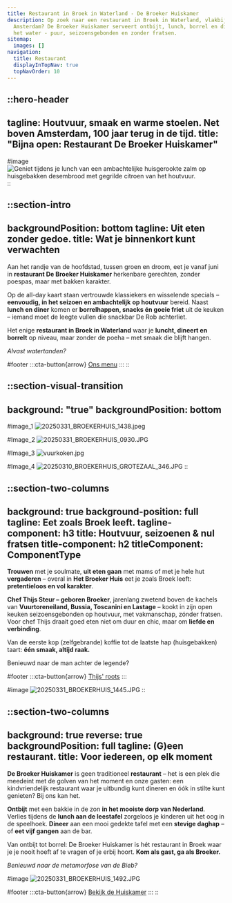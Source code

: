 ```yaml
---
title: Restaurant in Broek in Waterland - De Broeker Huiskamer
description: Op zoek naar een restaurant in Broek in Waterland, vlakbij
  Amsterdam? De Broeker Huiskamer serveert ontbijt, lunch, borrel en diner aan
  het water - puur, seizoensgebonden en zonder fratsen.
sitemap:
  images: []
navigation:
  title: Restaurant
  displayInTopNav: true
  topNavOrder: 10
---
```


::hero-header
---
tagline: Houtvuur, smaak en warme stoelen. Net boven Amsterdam, 100 jaar terug
  in de tijd.
title: "Bijna open: Restaurant De Broeker Huiskamer"
---
#image
![Geniet tijdens je lunch van een ambachtelijke huisgerookte zalm op huisgebakken desembrood met gegrilde citroen van het houtvuur.](/20250310_BROEKERHUIS_REGENTESSEKAMER_354_optimized.jpg)
::

::section-intro
---
backgroundPosition: bottom
tagline: Uit eten zonder gedoe.
title: Wat je binnenkort kunt verwachten
---
Aan het randje van de hoofdstad, tussen groen en droom, eet je vanaf juni in **restaurant De Broeker Huiskamer** herkenbare gerechten, zonder poespas, maar met bakken karakter.

Op de all-day kaart staan vertrouwde klassiekers en wisselende specials – **eenvoudig, in het seizoen en ambachtelijk** **op houtvuur** bereid. Naast **lunch en diner** komen er **borrelhappen, snacks én goeie friet** uit de keuken – iemand moet de leegte vullen die snackbar De Rob achterliet.

Het enige **restaurant in Broek in Waterland** waar je **luncht, dineert en borrelt** op niveau, maar zonder de poeha – met smaak die blijft hangen.

*Alvast watertanden?*

#footer
  :::cta-button{arrow}
  [Ons menu](#)
  :::
::

::section-visual-transition
---
background: "true"
backgroundPosition: bottom
---
#image_1
![20250331\_BROEKERHUIS\_1438.jpeg](/20250331_BROEKERHUIS_0609.JPG)

#Image_2
![20250331\_BROEKERHUIS\_0930.JPG](/20250331_BROEKERHUIS_0930.JPG)

#Image_3
![vuurkoken.jpg](/vuurkoken.jpg)

#Image_4
![20250310\_BROEKERHUIS\_GROTEZAAL\_346.JPG](/20250310_BROEKERHUIS_GROTEZAAL_346.JPG)
::

::section-two-columns
---
background: true
background-position: full
tagline: Eet zoals Broek leeft.
tagline-component: h3
title: Houtvuur, seizoenen & nul fratsen
title-component: h2
titleComponent: ComponentType
---
**Trouwen** met je soulmate, **uit eten gaan** met mams of met je hele hut **vergaderen** – overal in **Het Broeker Huis** eet je zoals Broek leeft: **pretentieloos en vol karakter**.

**Chef Thijs Steur – geboren Broeker**, jarenlang zwetend boven de kachels van **Vuurtoreneiland, Bussia, Toscanini en Lastage** – kookt in zijn open keuken seizoensgebonden op houtvuur, met vakmanschap, zónder fratsen. Voor chef Thijs draait goed eten niet om duur en chic, maar om **liefde en verbinding**.

Van de eerste kop (zelfgebrande) koffie tot de laatste hap (huisgebakken) taart: **één smaak, altijd raak.**

Benieuwd naar de man achter de legende?

#footer
  :::cta-button{arrow}
  [Thijs' roots](/Het%20Broeker%20Huis)
  :::

#image
![20250331\_BROEKERHUIS\_1445.JPG](/20250331_BROEKERHUIS_0297.JPG)
::

::section-two-columns
---
background: true
reverse: true
backgroundPosition: full
tagline: (G)een restaurant.
title: Voor iedereen, op elk moment
---
**De Broeker Huiskamer** is geen traditioneel **restaurant** – het is een plek die meedeint met de golven van het moment en onze gasten: een kindvriendelijk restaurant waar je uitbundig kunt dineren en óók in stilte kunt genieten? Bij ons kan het.

**Ontbijt** met een bakkie in de zon **in het mooiste dorp van Nederland**. Verlies tijdens de **lunch aan de leestafel** zorgeloos je kinderen uit het oog in de speelhoek. **Dineer** aan een mooi gedekte tafel met een **stevige daghap** – of **eet vijf gangen** aan de bar.

Van ontbijt tot borrel: De Broeker Huiskamer is hét restaurant in Broek waar je je nooit hoeft af te vragen of je erbij hoort. **Kom als gast, ga als Broeker.**

*Benieuwd naar de metamorfose van de Bieb?*

#image
![20250331\_BROEKERHUIS\_1492.JPG](/20250331_BROEKERHUIS_1492.JPG)

#footer
  :::cta-button{arrow}
  [Bekijk de Huiskamer](#)
  :::
::
